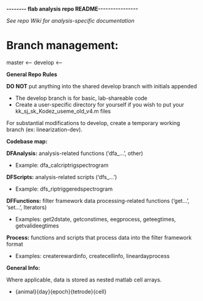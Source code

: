 **-------- flab analysis repo README----------------**

*See repo Wiki for analysis-specific documentation*

# **Branch management:** #
master <-- develop <-- <feature branch>

**General Repo Rules**

 **DO NOT** put anything into the shared develop branch with initials appended

* The develop branch is for basic, lab-shareable code
* Create a user-specific directory for yourself if you wish to put your kk_sj_sk_Kodez_useme_old_v4.m files

 For substantial modifications to develop, create a temporary working branch (ex: linearization-dev). 


**Codebase map:**

 **DFAnalysis:** analysis-related functions (‘dfa_...’, other)

* Example: dfa_calcriptrigspectrogram

 **DFScripts:** analysis-related scripts (‘dfs_...’)

* Example: dfs_riptriggeredspectrogram

 **DFFunctions:** filter framework data processing-related functions (‘get...’, ‘set…’, Iterators)

* Examples: get2dstate, getconstimes, eegprocess, geteegtimes, getvalideegtimes

 **Process:** functions and scripts that process data into the filter framework format

* Examples: createrewardinfo, createcellinfo, lineardayprocess



**General Info:**

 Where applicable, data is stored as nested matlab cell arrays.
 * {animal}{day}{epoch}{tetrode}{cell}